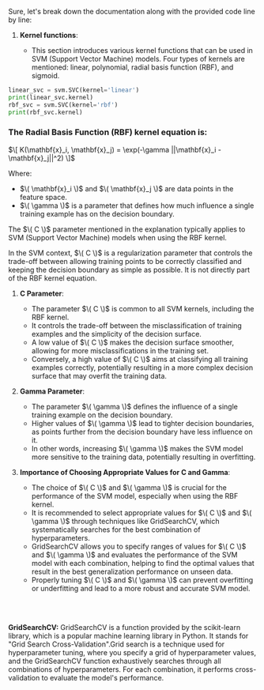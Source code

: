 Sure, let's break down the documentation along with the provided code line by line:

1. **Kernel functions**:

    - This section introduces various kernel functions that can be used in SVM (Support Vector Machine) models. Four types of kernels are mentioned: linear, polynomial, radial basis function (RBF), and sigmoid.


```python
linear_svc = svm.SVC(kernel='linear')
print(linear_svc.kernel)
rbf_svc = svm.SVC(kernel='rbf')
print(rbf_svc.kernel)
```


### The Radial Basis Function (RBF) kernel equation is:

$\[ K(\mathbf{x}_i, \mathbf{x}_j) = \exp(-\gamma ||\mathbf{x}_i - \mathbf{x}_j||^2) \]$

Where:
- $\( \mathbf{x}_i \)$ and $\( \mathbf{x}_j \)$ are data points in the feature space.
- $\( \gamma \)$ is a parameter that defines how much influence a single training example has on the decision boundary. 

The $\( C \)$ parameter mentioned in the explanation typically applies to SVM (Support Vector Machine) models when using the RBF kernel.

In the SVM context, $\( C \)$ is a regularization parameter that controls the trade-off between allowing training points to be correctly classified and keeping the decision boundary as simple as possible. It is not directly part of the RBF kernel equation.

1. **C Parameter**:
   - The parameter $\( C \)$ is common to all SVM kernels, including the RBF kernel.
   - It controls the trade-off between the misclassification of training examples and the simplicity of the decision surface.
   - A low value of $\( C \)$ makes the decision surface smoother, allowing for more misclassifications in the training set.
   - Conversely, a high value of $\( C \)$ aims at classifying all training examples correctly, potentially resulting in a more complex decision surface that may overfit the training data.

2. **Gamma Parameter**:
   - The parameter $\( \gamma \)$ defines the influence of a single training example on the decision boundary.
   - Higher values of $\( \gamma \)$ lead to tighter decision boundaries, as points further from the decision boundary have less influence on it.
   - In other words, increasing $\( \gamma \)$ makes the SVM model more sensitive to the training data, potentially resulting in overfitting.
   
3. **Importance of Choosing Appropriate Values for C and Gamma**:
   - The choice of $\( C \)$ and $\( \gamma \)$ is crucial for the performance of the SVM model, especially when using the RBF kernel.
   - It is recommended to select appropriate values for $\( C \)$ and $\( \gamma \)$ through techniques like GridSearchCV, which systematically searches for the best combination of hyperparameters.
   - GridSearchCV allows you to specify ranges of values for $\( C \)$ and $\( \gamma \)$ and evaluates the performance of the SVM model with each combination, helping to find the optimal values that result in the best generalization performance on unseen data.
   - Properly tuning $\( C \)$ and $\( \gamma \)$ can prevent overfitting or underfitting and lead to a more robust and accurate SVM model.

<br> <br>

**GridSearchCV:**
GridSearchCV is a function provided by the scikit-learn library, which is a popular machine learning library in Python. It stands for "Grid Search Cross-Validation".Grid search is a technique used for hyperparameter tuning, where you specify a grid of hyperparameter values, and the GridSearchCV function exhaustively searches through all combinations of hyperparameters. For each combination, it performs cross-validation to evaluate the model's performance.

